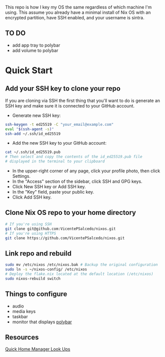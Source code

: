 This repo is how I key my OS the same regardless of which machine I'm using. This assume you already have a minimal install of Nix OS with an encrypted partition, have SSH enabled, and your username is sintra.

## TO DO
- add app tray to polybar
- add volume to polybar

# Quick Start

## Add your SSH key to clone your repo
If you are cloning via SSH the first thing that you'll want to do is generate an SSH key and make sure it is connected to your GitHub account.
- Generate new SSH key:

```bash
ssh-keygen -t ed25519 -C "your_email@example.com"
eval "$(ssh-agent -s)"
ssh-add ~/.ssh/id_ed25519
```

- Add the new SSH key to your GitHub account:
```bash
cat ~/.ssh/id_ed25519.pub
# Then select and copy the contents of the id_ed25519.pub file
# displayed in the terminal to your clipboard
```
- In the upper-right corner of any page, click your profile photo, then click Settings.
- In the "Access" section of the sidebar, click SSH and GPG keys.
- Click New SSH key or Add SSH key.
- In the "Key" field, paste your public key.
- Click Add SSH key.
## Clone Nix OS repo to your home directory
```bash
# If you're using SSH
git clone git@github.com:VicentePSalcedo/nixos.git
# If you're using HTTPS
git clone https://github.com/VicentePSalcedo/nixos.git
```

## Link repo and rebuild
```bash
sudo mv /etc/nixos /etc/nixos.bak # Backup the original configuration
sudo ln -s ~/nixos-config/ /etc/nixos
# Deploy the flake.nix located at the default location (/etc/nixos)
sudo nixos-rebuild switch
```

## Things to configure
- audio
- media keys
- taskbar
- monitor that displays [polybar](./home/ploybar/default.nix) 

## Resources
[Quick Home Manager Look Ups](https://nix-community.github.io/home-manager/options.xhtml)

